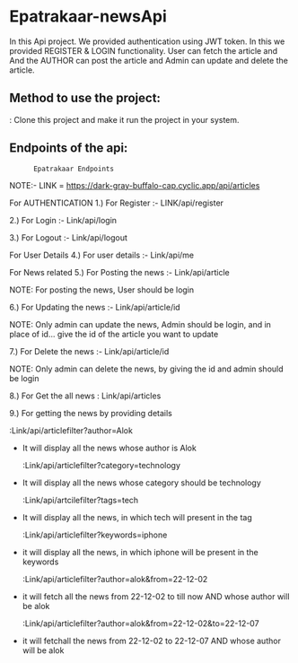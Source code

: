 # Epatrakaar-newsApi
In this Api project. We provided authentication using JWT token. In this we provided REGISTER &amp; LOGIN functionality. User can fetch the article and And the AUTHOR can post the article and Admin can update and delete the article.


<h2> Method to use the project: </h2>

: Clone this project and make it run the project in your system.


<h2>Endpoints of the api: </h2>

          Epatrakaar Endpoints


NOTE:- LINK = https://dark-gray-buffalo-cap.cyclic.app/api/articles


For AUTHENTICATION
1.)  For Register
   :- LINK/api/register

2.) For Login
   :- Link/api/login

3.)  For Logout
  :- Link/api/logout


For User Details
4.)  For user details
  :- Link/api/me


For News related
5.) For Posting the news
  :- Link/api/article
 
NOTE: For posting the news, User should be login

6.)  For Updating the news
  :- Link/api/article/id

NOTE: Only admin can update the news, Admin should be login, and in place of id... give the id of the article you want to update

7.) For Delete the news
  :- Link/api/article/id

NOTE: Only admin can delete the news, by giving the id and admin should be login

8.) For Get the all news
  : Link/api/articles

9.) For getting the news by providing details

  :Link/api/articlefilter?author=Alok
- It will display all the news whose author is Alok

  :Link/api/articlefilter?category=technology
- It will display all the news whose category should be technology

  :Link/api/artcilefilter?tags=tech
- It will display all the news, in which tech will present in the tag

  :Link/api/articlefilter?keywords=iphone
- it will display all the news, in which iphone will be present in the keywords

  :Link/api/articlefilter?author=alok&from=22-12-02
- it will fetch all the news from 22-12-02 to till now AND whose author will be alok

  :Link/api/articlefilter?author=alok&from=22-12-02&to=22-12-07
- it will fetchall the news from 22-12-02 to 22-12-07 AND whose author will be alok
